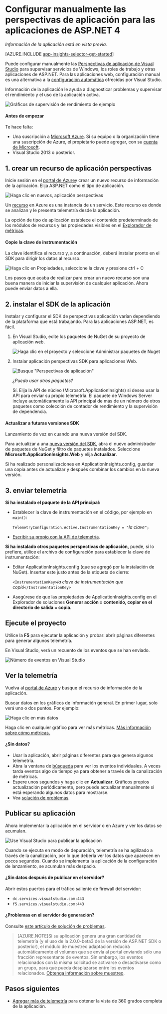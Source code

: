 <properties
    pageTitle="Servicios de aplicación perspectivas para Windows y roles de trabajo | Microsoft Azure"
    description="Agregar manualmente el SDK de perspectivas de aplicación a la aplicación de ASP.NET para analizar el rendimiento, la disponibilidad y el uso."
    services="application-insights"
    documentationCenter=".net"
    authors="alancameronwills"
    manager="douge"/>

<tags
    ms.service="application-insights"
    ms.workload="tbd"
    ms.tgt_pltfrm="ibiza"
    ms.devlang="na"
    ms.topic="get-started-article"
    ms.date="08/30/2016"
    ms.author="awills"/>


# <a name="manually-configure-application-insights-for-aspnet-4-applications"></a>Configurar manualmente las perspectivas de aplicación para las aplicaciones de ASP.NET 4

*Información de la aplicación está en vista previa.*

[AZURE.INCLUDE [app-insights-selector-get-started](../../includes/app-insights-selector-get-started.md)]

Puede configurar manualmente las [Perspectivas de aplicación de Visual Studio](app-insights-overview.md) para supervisar servicios de Windows, los roles de trabajo y otras aplicaciones de ASP.NET. Para las aplicaciones web, configuración manual es una alternativa a la [configuración automática](app-insights-asp-net.md) ofrecidas por Visual Studio.

Información de la aplicación le ayuda a diagnosticar problemas y supervisar el rendimiento y el uso de la aplicación activa.

![Gráficos de supervisión de rendimiento de ejemplo](./media/app-insights-windows-services/10-perf.png)


#### <a name="before-you-start"></a>Antes de empezar

Te hace falta:

* Una suscripción a [Microsoft Azure](http://azure.com). Si su equipo o la organización tiene una suscripción de Azure, el propietario puede agregar, con su [cuenta de Microsoft](http://live.com).
* Visual Studio 2013 o posterior.



## <a name="add"></a>1. crear un recurso de aplicación perspectivas

Inicie sesión en el [portal de Azure](https://portal.azure.com/)y crear un nuevo recurso de información de la aplicación. Elija ASP.NET como el tipo de aplicación.

![Haga clic en nuevos, aplicación perspectivas](./media/app-insights-windows-services/01-new-asp.png)

Un [recurso](app-insights-resources-roles-access-control.md) en Azure es una instancia de un servicio. Este recurso es donde se analizan y le presenta telemetría desde la aplicación.

La opción de tipo de aplicación establece el contenido predeterminado de los módulos de recursos y las propiedades visibles en el [Explorador de métricas](app-insights-metrics-explorer.md).

#### <a name="copy-the-instrumentation-key"></a>Copie la clave de instrumentación

La clave identifica el recurso y, a continuación, deberá instalar pronto en el SDK para dirigir los datos al recurso.

![Haga clic en Propiedades, seleccione la clave y presione ctrl + C](./media/app-insights-windows-services/02-props-asp.png)

Los pasos que acaba de realizar para crear un nuevo recurso son una buena manera de iniciar la supervisión de cualquier aplicación. Ahora puede enviar datos a ella.

## <a name="sdk"></a>2. instalar el SDK de la aplicación

Instalar y configurar el SDK de perspectivas aplicación varían dependiendo de la plataforma que está trabajando. Para las aplicaciones ASP.NET, es fácil.

1. En Visual Studio, edite los paquetes de NuGet de su proyecto de aplicación web.

    ![Haga clic en el proyecto y seleccione Administrar paquetes de Nuget](./media/app-insights-windows-services/03-nuget.png)

2. Instalar aplicación perspectivas SDK para aplicaciones Web.

    ![Busque "Perspectivas de aplicación"](./media/app-insights-windows-services/04-ai-nuget.png)

    *¿Puedo usar otros paquetes?*

    Sí. Elija la API de núcleo (Microsoft.ApplicationInsights) si desea usar la API para enviar su propio telemetría. El paquete de Windows Server incluye automáticamente la API principal de más de un número de otros paquetes como colección de contador de rendimiento y la supervisión de dependencia. 

#### <a name="to-upgrade-to-future-sdk-versions"></a>Actualizar a futuras versiones SDK

Lanzamiento de vez en cuando una nueva versión del SDK.

Para actualizar a una [nueva versión del SDK](https://github.com/Microsoft/ApplicationInsights-dotnet-server/releases/), abra el nuevo administrador de paquetes de NuGet y filtro de paquetes instalados. Seleccione **Microsoft.ApplicationInsights.Web** y elija **Actualizar**.

Si ha realizado personalizaciones en ApplicationInsights.config, guardar una copia antes de actualizar y después combinar los cambios en la nueva versión.


## <a name="3-send-telemetry"></a>3. enviar telemetría


**Si ha instalado el paquete de la API principal:**

* Establecer la clave de instrumentación en el código, por ejemplo en `main()`: 

    `TelemetryConfiguration.Active.InstrumentationKey = "`*la clave*`";` 

* [Escribir su propio con la API de telemetría](app-insights-api-custom-events-metrics.md#ikey).


**Si ha instalado otros paquetes perspectivas de aplicación,** puede, si lo prefiere, utilice el archivo de configuración para establecer la clave de instrumentación:

* Editar ApplicationInsights.config (que se agregó por la instalación de NuGet). Insertar este justo antes de la etiqueta de cierre:

    `<InstrumentationKey>`*la clave de instrumentación que copió*`</InstrumentationKey>`

* Asegúrese de que las propiedades de ApplicationInsights.config en el Explorador de soluciones **Generar acción = contenido, copiar en el directorio de salida = copia**.




## <a name="run"></a>Ejecute el proyecto

Utilice la **F5** para ejecutar la aplicación y probar: abrir páginas diferentes para generar algunos telemetría.

En Visual Studio, verá un recuento de los eventos que se han enviado.

![Número de eventos en Visual Studio](./media/app-insights-windows-services/appinsights-09eventcount.png)

## <a name="monitor"></a>Ver la telemetría

Vuelva al [portal de Azure](https://portal.azure.com/) y busque el recurso de información de la aplicación.


Buscar datos en los gráficos de información general. En primer lugar, solo verá uno o dos puntos. Por ejemplo:

![Haga clic en más datos](./media/app-insights-windows-services/12-first-perf.png)

Haga clic en cualquier gráfico para ver más métricas. [Más información sobre cómo métricas.](app-insights-web-monitor-performance.md)

#### <a name="no-data"></a>¿Sin datos?

* Usar la aplicación, abrir páginas diferentes para que genera algunos telemetría.
* Abra la ventana de [búsqueda](app-insights-diagnostic-search.md) para ver los eventos individuales. A veces tarda eventos algo de tiempo ya para obtener a través de la canalización de métricas.
* Espere unos segundos y haga clic en **Actualizar**. Gráficos propios actualización periódicamente, pero puede actualizar manualmente si está esperando algunos datos para mostrarse.
* Vea [solución de problemas](app-insights-troubleshoot-faq.md).

## <a name="publish-your-app"></a>Publicar su aplicación

Ahora implementar la aplicación en el servidor o en Azure y ver los datos se acumulan.

![Use Visual Studio para publicar la aplicación](./media/app-insights-windows-services/15-publish.png)

Cuando se ejecuta en modo de depuración, telemetría se ha agilizado a través de la canalización, por lo que debería ver los datos que aparecen en pocos segundos. Cuando se implementa la aplicación de la configuración de lanzamiento, se acumulan más despacio.

#### <a name="no-data-after-you-publish-to-your-server"></a>¿Sin datos después de publicar en el servidor?

Abrir estos puertos para el tráfico saliente de firewall del servidor:

+ `dc.services.visualstudio.com:443`
+ `f5.services.visualstudio.com:443`


#### <a name="trouble-on-your-build-server"></a>¿Problemas en el servidor de generación?

Consulte [este artículo de solución de problemas](app-insights-asp-net-troubleshoot-no-data.md#NuGetBuild).

> [AZURE.NOTE]Si su aplicación genera una gran cantidad de telemetría (y el uso de la 2.0.0-beta3 de la versión de ASP.NET SDK o posterior), el módulo de muestreo adaptación reducirá automáticamente el volumen que se envía al portal enviando sólo una fracción representante de eventos. Sin embargo, los eventos relacionados con la misma solicitud se activarse o desactivarse como un grupo, para que pueda desplazarse entre los eventos relacionados. 
> [Obtenga información sobre muestreo](app-insights-sampling.md).




## <a name="next-steps"></a>Pasos siguientes

* [Agregar más de telemetría](app-insights-asp-net-more.md) para obtener la vista de 360 grados completa de la aplicación.



